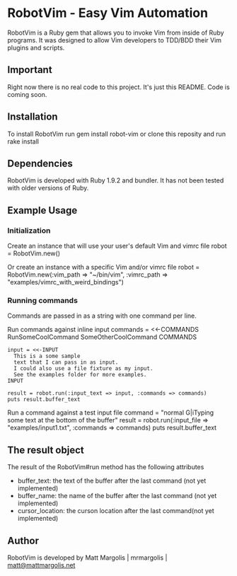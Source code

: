 # RobotVim - Easy Vim Automation
RobotVim is a Ruby gem that allows you to invoke Vim from inside of Ruby
programs.  It was designed to allow Vim developers to TDD/BDD their Vim plugins
and scripts.

## Important
Right now there is no real code to this project.  It's just this README.  Code is coming soon.

## Installation
To install RobotVim run
    gem install robot-vim
or clone this reposity and run
    rake install

## Dependencies
RobotVim is developed with Ruby 1.9.2 and bundler.  It has not been tested with older versions of Ruby.

## Example Usage

### Initialization
Create an instance that will use your user's default Vim and vimrc file
    robot = RobotVim.new()

Or create an instance with a specific Vim and/or vimrc file
    robot = RobotVim.new(:vim_path => "~/bin/vim",
                         :vimrc_path => "examples/vimrc_with_weird_bindings")

### Running commands
Commands are passed in as a string with one command per line.

Run commands against inline input
    commands = <<-COMMANDS
      RunSomeCoolCommand
      SomeOtherCoolCommand
    COMMANDS

    input = <<-INPUT
      This is a some sample
      text that I can pass in as input.
      I could also use a file fixture as my input.
      See the examples folder for more examples.
    INPUT

    result = robot.run(:input_text => input, :commands => commands)
    puts result.buffer_text

Run a command against a test input file
    command = "normal G|iTyping some text at the bottom of the buffer"
    result = robot.run(:input_file => "examples/input1.txt", :commands => commands)
    puts result.buffer_text

## The result object
The result of the RobotVim#run method has the following attributes

-  buffer\_text:  the text of the buffer after the last command (not yet implemented)
-  buffer\_name:  the name of the buffer after the last command (not yet implemented)
-  cursor\_location:  the curson location after the last command(not yet implemented)

## Author
RobotVim is developed by Matt Margolis | mrmargolis | matt@mattmargolis.net
